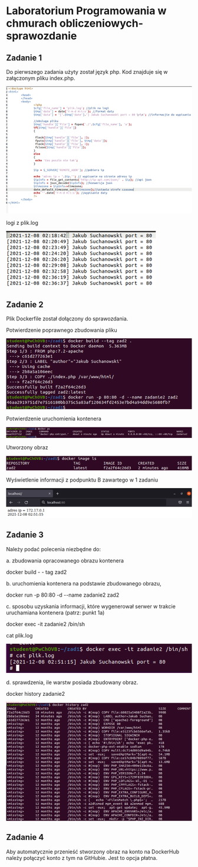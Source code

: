 # Laboratorium Programowania w chmurach obliczeniowych- sprawozdanie 
## Zadanie 1
Do pierwszego zadania użyty został język php. Kod znajduje się w załączonym pliku index.php.

![present screenshot](./img/7.png)

logi z plik.log

![present screenshot](./img/8.png)

## Zadanie 2
Plik Dockerfile został dołączony do sprawozdania.  

Potwierdzenie poprawnego zbudowania pliku

![present screenshot](./img/1.png)

Potwierdzenie uruchomienia kontenera

![present screenshot](./img/2.png)

Utworzony obraz

![present screenshot](./img/3.png)

Wyświetlenie informacji z podpunktu B zawartego w 1 zadaniu 

![present screenshot](./img/4.png)

## Zadanie 3
Należy podać polecenia niezbędne do:

a.	zbudowania opracowanego obrazu kontenera

docker build  - - tag zad2 

b.	uruchomienia kontenera na podstawie zbudowanego obrazu,

docker run -p 80:80 -d --name zadanie2 zad2

c.	sposobu uzyskania informacji, które wygenerował serwer w trakcie uruchamiana kontenera (patrz: punkt 1a)

docker exec -it zadanie2 /bin/sh

cat plik.log

![present screenshot](./img/5.png)

d.	sprawdzenia, ile warstw posiada zbudowany obraz.

docker history zadanie2

![present screenshot](./img/6.png)

## Zadanie 4
Aby automatycznie przenieść stworzony obraz na konto na DockerHub należy połączyć konto z tym na GitHubie. Jest to opcja płatna.


